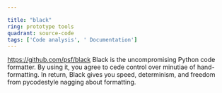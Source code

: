 ```yaml
---

title: "black"
ring: prototype tools
quadrant: source-code
tags: ['Code analysis', ' Documentation']
---
```

https://github.com/psf/black
Black is the uncompromising Python code formatter. By using it, you agree to cede control over minutiae of hand-formatting. In return, Black gives you speed, determinism, and freedom from pycodestyle nagging about formatting.
